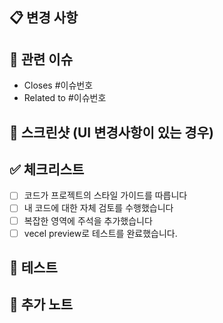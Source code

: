 ## 📋 변경 사항

<!-- 이 PR에서 무엇을 변경했는지 간략히 설명해주세요 -->

## 🔗 관련 이슈

<!-- 관련된 이슈가 있다면 링크해주세요 -->

- Closes #이슈번호
- Related to #이슈번호

## 📸 스크린샷 (UI 변경사항이 있는 경우)

<!-- 변경 전후 스크린샷을 첨부해주세요 -->

## ✅ 체크리스트

- [ ] 코드가 프로젝트의 스타일 가이드를 따릅니다
- [ ] 내 코드에 대한 자체 검토를 수행했습니다
- [ ] 복잡한 영역에 주석을 추가했습니다
- [ ] vecel preview로 테스트를 완료했습니다.

## 🧪 테스트

<!-- 어떻게 테스트했는지 설명해주세요 -->

## 📝 추가 노트

<!-- 리뷰어가 알아야 할 추가 정보가 있다면 적어주세요 -->
